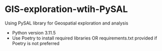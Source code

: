 # GIS-exploration-wtih-PySAL
Using PySAL library for Geospatial exploration and analysis

- Python version 3.11.5
- Use Poetry to install required libraries OR requirements.txt provided if Poetry is not preferred